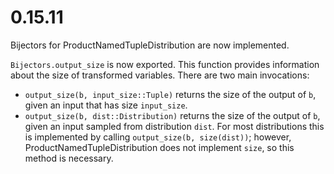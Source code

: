 # 0.15.11

Bijectors for ProductNamedTupleDistribution are now implemented.

`Bijectors.output_size` is now exported. This function provides information about the size of transformed variables. There are two main invocations:

  - `output_size(b, input_size::Tuple)` returns the size of the output of `b`, given an input that has size `input_size`.
  - `output_size(b, dist::Distribution)` returns the size of the output of `b`, given an input sampled from distribution `dist`. For most distributions this is implemented by calling `output_size(b, size(dist))`; however, ProductNamedTupleDistribution does not implement `size`, so this method is necessary.
